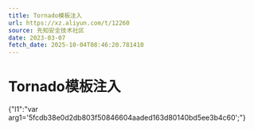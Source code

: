 ```yaml
---
title: Tornado模板注入
url: https://xz.aliyun.com/t/12260
source: 先知安全技术社区
date: 2023-03-07
fetch_date: 2025-10-04T08:46:20.781410
---
```


# Tornado模板注入

{"l1":"var arg1='5fcdb38e0d2db803f50846604aaded163d80140bd5ee3b4c60';"}